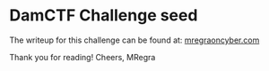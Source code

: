 # DamCTF Challenge seed

The writeup for this challenge can be found at: [mregraoncyber.com](https://mregraoncyber.com/damctf-writeup-seed-challenge/)

Thank you for reading!
Cheers,
MRegra
